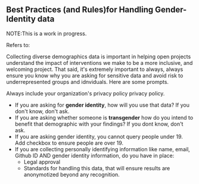 ## Best Practices (and Rules)for Handling Gender-Identity data

NOTE:This is a work in progress.

Refers to:  

Collecting diverse demographics data is important in helping open projects understand the impact of interventions we make to be a more inclusive, and welcoming project.
That said, it's extremely important to always, always ensure you know why you are asking for sensitive data and avoid risk to underrepresented groups and idnviduals.  Here are some prompts.

Always include your organization's privacy policy privacy policy.

* If you are asking for **gender identity**, how will you use that data? If you don't know, don't ask.
* If you are asking whether someone is **transgender** how do you intend to benefit that demographic with your findings?  If you dont know, don't ask.
* If you are asking gender identity, you cannot query people under 19.  Add checkbox to ensure people are over 19.
* If you are collecting personally identifying information like name, email, Github ID AND gender identity information, do you have in place:
  * Legal approval
  * Standards for handling this data, that will ensure results are anonymotized beyond any recognition.
